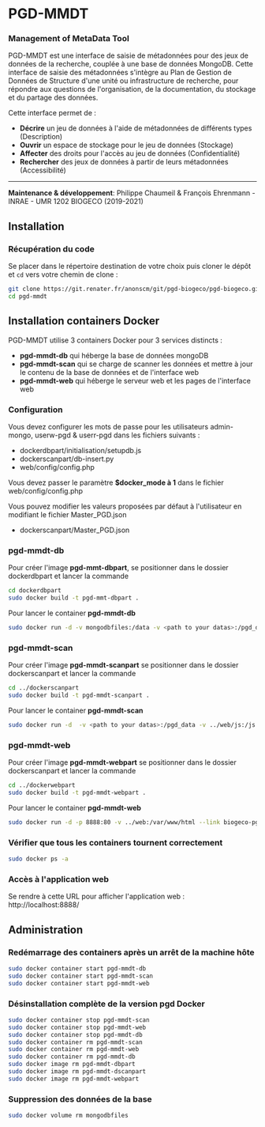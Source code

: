 # PGD-MMDT
### Management of MetaData Tool

PGD-MMDT est une interface de saisie de métadonnées pour des jeux de données de la recherche, couplée à une base de données MongoDB. Cette interface de saisie des métadonnées s'intègre au Plan de Gestion de Données de Structure d'une unité ou infrastructure de recherche, pour répondre aux questions de l'organisation, de la documentation, du stockage et du partage des données.

Cette interface permet de :

- **Décrire** un jeu de données à l'aide de métadonnées de différents types (Description)
- **Ouvrir** un espace de stockage pour le jeu de données (Stockage)
- **Affecter** des droits pour l'accès au jeu de données (Confidentialité)
- **Rechercher** des jeux de données à partir de leurs métadonnées (Accessibilité)

------
**Maintenance & développement**: Philippe Chaumeil & François Ehrenmann - INRAE - UMR 1202 BIOGECO (2019-2021)

## Installation

### Récupération du code
Se placer dans le répertoire destination de votre choix puis cloner le dépôt et `cd` vers votre chemin de clone :

```sh
git clone https://git.renater.fr/anonscm/git/pgd-biogeco/pgd-biogeco.git pgd-mmdt
cd pgd-mmdt
```

## Installation containers Docker

PGD-MMDT utilise 3 containers Docker pour 3 services distincts :

- **pgd-mmdt-db** qui héberge la base de données mongoDB
- **pgd-mmdt-scan** qui se charge de scanner les données et mettre à jour le contenu de la base de données et de l'interface web
- **pgd-mmdt-web** qui héberge le serveur web et les pages de l'interface web

### Configuration

Vous devez configurer les mots de passe pour les utilisateurs admin-mongo, userw-pgd & userr-pgd dans les fichiers suivants :

- dockerdbpart/initialisation/setupdb.js
- dockerscanpart/db-insert.py
- web/config/config.php

Vous devez passer le paramètre **$docker_mode à 1** dans le fichier web/config/config.php

Vous pouvez modifier les valeurs proposées par défaut à l'utilisateur en modifiant le fichier Master_PGD.json

- dockerscanpart/Master_PGD.json

### pgd-mmdt-db

Pour créer l'image **pgd-mmt-dbpart**, se positionner dans le dossier dockerdbpart et lancer la commande

```sh
cd dockerdbpart
sudo docker build -t pgd-mmt-dbpart .
```

Pour lancer le container **pgd-mmdt-db**

```sh
sudo docker run -d -v mongodbfiles:/data -v <path to your datas>:/pgd_data --name pgd-mmdt-db pgd-mmt-dbpart
```

### pgd-mmdt-scan

Pour créer l'image **pgd-mmdt-scanpart** se positionner dans le dossier dockerscanpart et lancer la commande

```sh
cd ../dockerscanpart
sudo docker build -t pgd-mmdt-scanpart .
```

Pour lancer le container **pgd-mmdt-scan**

```sh
sudo docker run -d  -v <path to your datas>:/pgd_data -v ../web/js:/js --link biogeco-pgd-db --name pgd-mmdt-scan pgd-mmdt-scanpart
```

### pgd-mmdt-web

Pour créer l'image **pgd-mmdt-webpart** se positionner dans le dossier dockerscanpart et lancer la commande

```sh
cd ../dockerwebpart
sudo docker build -t pgd-mmdt-webpart .
```

Pour lancer le container **pgd-mmdt-web**

```sh
sudo docker run -d -p 8888:80 -v ../web:/var/www/html --link biogeco-pgd-db --name pgd-mmdt-web pgd-mmdt-webpart
```

### Vérifier que tous les containers tournent correctement

```sh
sudo docker ps -a
```

### Accès à l'application web
Se rendre à cette URL pour afficher l'application web : http://localhost:8888/

## Administration

### Redémarrage des containers après un arrêt de la machine hôte
```sh
sudo docker container start pgd-mmdt-db
sudo docker container start pgd-mmdt-scan
sudo docker container start pgd-mmdt-web
```

### Désinstallation complète de la version pgd Docker

```sh
sudo docker container stop pgd-mmdt-scan
sudo docker container stop pgd-mmdt-web
sudo docker container stop pgd-mmdt-db
sudo docker container rm pgd-mmdt-scan
sudo docker container rm pgd-mmdt-web
sudo docker container rm pgd-mmdt-db
sudo docker image rm pgd-mmdt-dbpart
sudo docker image rm pgd-mmdt-dscanpart
sudo docker image rm pgd-mmdt-webpart
```
### Suppression des données de la base

```sh
sudo docker volume rm mongodbfiles
```
